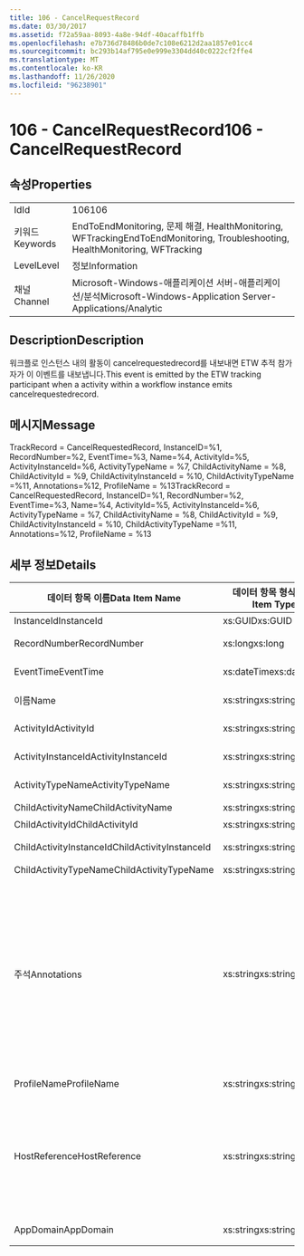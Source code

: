 ```yaml
---
title: 106 - CancelRequestRecord
ms.date: 03/30/2017
ms.assetid: f72a59aa-8093-4a8e-94df-40acaffb1ffb
ms.openlocfilehash: e7b736d78486b0de7c108e6212d2aa1857e01cc4
ms.sourcegitcommit: bc293b14af795e0e999e3304dd40c0222cf2ffe4
ms.translationtype: MT
ms.contentlocale: ko-KR
ms.lasthandoff: 11/26/2020
ms.locfileid: "96238901"
---
```

# <a name="106---cancelrequestrecord"></a><span data-ttu-id="73512-102">106 - CancelRequestRecord</span><span class="sxs-lookup"><span data-stu-id="73512-102">106 - CancelRequestRecord</span></span>

## <a name="properties"></a><span data-ttu-id="73512-103">속성</span><span class="sxs-lookup"><span data-stu-id="73512-103">Properties</span></span>  
  
|||  
|-|-|  
|<span data-ttu-id="73512-104">Id</span><span class="sxs-lookup"><span data-stu-id="73512-104">Id</span></span>|<span data-ttu-id="73512-105">106</span><span class="sxs-lookup"><span data-stu-id="73512-105">106</span></span>|  
|<span data-ttu-id="73512-106">키워드</span><span class="sxs-lookup"><span data-stu-id="73512-106">Keywords</span></span>|<span data-ttu-id="73512-107">EndToEndMonitoring, 문제 해결, HealthMonitoring, WFTracking</span><span class="sxs-lookup"><span data-stu-id="73512-107">EndToEndMonitoring, Troubleshooting, HealthMonitoring, WFTracking</span></span>|  
|<span data-ttu-id="73512-108">Level</span><span class="sxs-lookup"><span data-stu-id="73512-108">Level</span></span>|<span data-ttu-id="73512-109">정보</span><span class="sxs-lookup"><span data-stu-id="73512-109">Information</span></span>|  
|<span data-ttu-id="73512-110">채널</span><span class="sxs-lookup"><span data-stu-id="73512-110">Channel</span></span>|<span data-ttu-id="73512-111">Microsoft-Windows-애플리케이션 서버-애플리케이션/분석</span><span class="sxs-lookup"><span data-stu-id="73512-111">Microsoft-Windows-Application Server-Applications/Analytic</span></span>|  
  
## <a name="description"></a><span data-ttu-id="73512-112">Description</span><span class="sxs-lookup"><span data-stu-id="73512-112">Description</span></span>  

 <span data-ttu-id="73512-113">워크플로 인스턴스 내의 활동이 cancelrequestedrecord를 내보내면 ETW 추적 참가자가 이 이벤트를 내보냅니다.</span><span class="sxs-lookup"><span data-stu-id="73512-113">This event is emitted by the ETW tracking participant when a activity within a workflow instance emits cancelrequestedrecord.</span></span>  
  
## <a name="message"></a><span data-ttu-id="73512-114">메시지</span><span class="sxs-lookup"><span data-stu-id="73512-114">Message</span></span>  

 <span data-ttu-id="73512-115">TrackRecord = CancelRequestedRecord, InstanceID=%1, RecordNumber=%2, EventTime=%3, Name=%4, ActivityId=%5, ActivityInstanceId=%6, ActivityTypeName = %7, ChildActivityName = %8, ChildActivityId = %9, ChildActivityInstanceId = %10, ChildActivityTypeName =%11, Annotations=%12, ProfileName = %13</span><span class="sxs-lookup"><span data-stu-id="73512-115">TrackRecord = CancelRequestedRecord, InstanceID=%1, RecordNumber=%2, EventTime=%3, Name=%4, ActivityId=%5, ActivityInstanceId=%6, ActivityTypeName = %7, ChildActivityName = %8, ChildActivityId = %9, ChildActivityInstanceId = %10, ChildActivityTypeName =%11, Annotations=%12, ProfileName = %13</span></span>  
  
## <a name="details"></a><span data-ttu-id="73512-116">세부 정보</span><span class="sxs-lookup"><span data-stu-id="73512-116">Details</span></span>  
  
|<span data-ttu-id="73512-117">데이터 항목 이름</span><span class="sxs-lookup"><span data-stu-id="73512-117">Data Item Name</span></span>|<span data-ttu-id="73512-118">데이터 항목 형식</span><span class="sxs-lookup"><span data-stu-id="73512-118">Data Item Type</span></span>|<span data-ttu-id="73512-119">Description</span><span class="sxs-lookup"><span data-stu-id="73512-119">Description</span></span>|  
|--------------------|--------------------|-----------------|  
|<span data-ttu-id="73512-120">InstanceId</span><span class="sxs-lookup"><span data-stu-id="73512-120">InstanceId</span></span>|<span data-ttu-id="73512-121">xs:GUID</span><span class="sxs-lookup"><span data-stu-id="73512-121">xs:GUID</span></span>|<span data-ttu-id="73512-122">워크플로의 인스턴스 ID</span><span class="sxs-lookup"><span data-stu-id="73512-122">The instance id for the workflow</span></span>|  
|<span data-ttu-id="73512-123">RecordNumber</span><span class="sxs-lookup"><span data-stu-id="73512-123">RecordNumber</span></span>|<span data-ttu-id="73512-124">xs:long</span><span class="sxs-lookup"><span data-stu-id="73512-124">xs:long</span></span>|<span data-ttu-id="73512-125">내보낸 레코드의 시퀀스 번호</span><span class="sxs-lookup"><span data-stu-id="73512-125">The sequence number of the emitted record</span></span>|  
|<span data-ttu-id="73512-126">EventTime</span><span class="sxs-lookup"><span data-stu-id="73512-126">EventTime</span></span>|<span data-ttu-id="73512-127">xs:dateTime</span><span class="sxs-lookup"><span data-stu-id="73512-127">xs:dateTime</span></span>|<span data-ttu-id="73512-128">이벤트를 내보낸 시간(UTC)</span><span class="sxs-lookup"><span data-stu-id="73512-128">The time in UTC when the event was emitted</span></span>|  
|<span data-ttu-id="73512-129">이름</span><span class="sxs-lookup"><span data-stu-id="73512-129">Name</span></span>|<span data-ttu-id="73512-130">xs:string</span><span class="sxs-lookup"><span data-stu-id="73512-130">xs:string</span></span>|<span data-ttu-id="73512-131">취소 작업을 요청한 활동의 이름</span><span class="sxs-lookup"><span data-stu-id="73512-131">The name of the activity that requested the cancel operation</span></span>|  
|<span data-ttu-id="73512-132">ActivityId</span><span class="sxs-lookup"><span data-stu-id="73512-132">ActivityId</span></span>|<span data-ttu-id="73512-133">xs:string</span><span class="sxs-lookup"><span data-stu-id="73512-133">xs:string</span></span>|<span data-ttu-id="73512-134">취소 작업을 요청한 활동의 ID</span><span class="sxs-lookup"><span data-stu-id="73512-134">The id of the activity that requested the cancel operation</span></span>|  
|<span data-ttu-id="73512-135">ActivityInstanceId</span><span class="sxs-lookup"><span data-stu-id="73512-135">ActivityInstanceId</span></span>|<span data-ttu-id="73512-136">xs:string</span><span class="sxs-lookup"><span data-stu-id="73512-136">xs:string</span></span>|<span data-ttu-id="73512-137">취소 작업을 요청한 활동의 인스턴스 ID</span><span class="sxs-lookup"><span data-stu-id="73512-137">The instance id of the activity that requested the cancel operation</span></span>|  
|<span data-ttu-id="73512-138">ActivityTypeName</span><span class="sxs-lookup"><span data-stu-id="73512-138">ActivityTypeName</span></span>|<span data-ttu-id="73512-139">xs:string</span><span class="sxs-lookup"><span data-stu-id="73512-139">xs:string</span></span>|<span data-ttu-id="73512-140">취소 작업을 요청한 활동의 형식</span><span class="sxs-lookup"><span data-stu-id="73512-140">The type of the activity that requested the cancel operation</span></span>|  
|<span data-ttu-id="73512-141">ChildActivityName</span><span class="sxs-lookup"><span data-stu-id="73512-141">ChildActivityName</span></span>|<span data-ttu-id="73512-142">xs:string</span><span class="sxs-lookup"><span data-stu-id="73512-142">xs:string</span></span>|<span data-ttu-id="73512-143">취소되는 활동의 이름</span><span class="sxs-lookup"><span data-stu-id="73512-143">The name of the activity being canceled</span></span>|  
|<span data-ttu-id="73512-144">ChildActivityId</span><span class="sxs-lookup"><span data-stu-id="73512-144">ChildActivityId</span></span>|<span data-ttu-id="73512-145">xs:string</span><span class="sxs-lookup"><span data-stu-id="73512-145">xs:string</span></span>|<span data-ttu-id="73512-146">취소되는 활동의 ID</span><span class="sxs-lookup"><span data-stu-id="73512-146">The id of the activity being canceled</span></span>|  
|<span data-ttu-id="73512-147">ChildActivityInstanceId</span><span class="sxs-lookup"><span data-stu-id="73512-147">ChildActivityInstanceId</span></span>|<span data-ttu-id="73512-148">xs:string</span><span class="sxs-lookup"><span data-stu-id="73512-148">xs:string</span></span>|<span data-ttu-id="73512-149">취소되는 활동의 활동 인스턴스 ID</span><span class="sxs-lookup"><span data-stu-id="73512-149">The instance id of the activity being canceled</span></span>|  
|<span data-ttu-id="73512-150">ChildActivityTypeName</span><span class="sxs-lookup"><span data-stu-id="73512-150">ChildActivityTypeName</span></span>|<span data-ttu-id="73512-151">xs:string</span><span class="sxs-lookup"><span data-stu-id="73512-151">xs:string</span></span>|<span data-ttu-id="73512-152">취소할 활동의 형식</span><span class="sxs-lookup"><span data-stu-id="73512-152">The type of the activity being canceled</span></span>|  
|<span data-ttu-id="73512-153">주석</span><span class="sxs-lookup"><span data-stu-id="73512-153">Annotations</span></span>|<span data-ttu-id="73512-154">xs:string</span><span class="sxs-lookup"><span data-stu-id="73512-154">xs:string</span></span>|<span data-ttu-id="73512-155">이 이벤트에 추가된 주석입니다.</span><span class="sxs-lookup"><span data-stu-id="73512-155">The annotations that were added to this event.</span></span>  <span data-ttu-id="73512-156">값은 xml 요소에 a 형식으로 저장 됩니다 \<items> \< item  name = "annotationName" type="System.String"> \</item> \</items> .</span><span class="sxs-lookup"><span data-stu-id="73512-156">The values are stored in an xml element in the format \<items>\< item  name = "annotationName" type="System.String">annotationValue\</item>\</items>.</span></span>  <span data-ttu-id="73512-157">주석을 지정 하지 않으면 문자열에가 포함 \<items/> 됩니다.</span><span class="sxs-lookup"><span data-stu-id="73512-157">If no annotations are specified then the string contains \<items/>.</span></span> <span data-ttu-id="73512-158">ETW 이벤트 크기는 ETW 버퍼 크기 또는 ETW 이벤트의 최대 페이로드에 따라 제한됩니다.</span><span class="sxs-lookup"><span data-stu-id="73512-158">The ETW event size is limited by the ETW buffer size or the max payload for an ETW event.</span></span> <span data-ttu-id="73512-159">이벤트 크기가 ETW 제한을 초과 하면 주석을 삭제 하 고 주석 값을 ...로 대체 하 여 이벤트를 자릅니다. \<items> \</items></span><span class="sxs-lookup"><span data-stu-id="73512-159">If the size of the event exceeds the ETW limits, then the event is truncated by dropping the annotations and replacing the annotation value with \<items>...\</items>.</span></span>|  
|<span data-ttu-id="73512-160">ProfileName</span><span class="sxs-lookup"><span data-stu-id="73512-160">ProfileName</span></span>|<span data-ttu-id="73512-161">xs:string</span><span class="sxs-lookup"><span data-stu-id="73512-161">xs:string</span></span>|<span data-ttu-id="73512-162">이 이벤트를 내보낸 이름 또는 추적 프로필</span><span class="sxs-lookup"><span data-stu-id="73512-162">The name or the tracking profile that resulted in this event being emitted</span></span>|  
|<span data-ttu-id="73512-163">HostReference</span><span class="sxs-lookup"><span data-stu-id="73512-163">HostReference</span></span>|<span data-ttu-id="73512-164">xs:string</span><span class="sxs-lookup"><span data-stu-id="73512-164">xs:string</span></span>|<span data-ttu-id="73512-165">웹 호스팅 서비스의 경우 이 필드는 웹 계층의 서비스를 고유하게 식별합니다.</span><span class="sxs-lookup"><span data-stu-id="73512-165">For web hosted services, this field uniquely identifies the service in the web hierarchy.</span></span>  <span data-ttu-id="73512-166">해당 형식은 ' 웹 사이트 이름 응용 프로그램 가상 경로&#124;서비스 가상 경로&#124;ServiceName ' 예: ' Default Web Site/CalculatorApplication&#124;/CalculatorService.svc&#124;CalculatorService '로 정의 됩니다.</span><span class="sxs-lookup"><span data-stu-id="73512-166">Its format is defined as 'Web Site Name Application Virtual Path&#124;Service Virtual Path&#124;ServiceName' Example: 'Default Web Site/CalculatorApplication&#124;/CalculatorService.svc&#124;CalculatorService'</span></span>|  
|<span data-ttu-id="73512-167">AppDomain</span><span class="sxs-lookup"><span data-stu-id="73512-167">AppDomain</span></span>|<span data-ttu-id="73512-168">xs:string</span><span class="sxs-lookup"><span data-stu-id="73512-168">xs:string</span></span>|<span data-ttu-id="73512-169">AppDomain.CurrentDomain.FriendlyName에서 반환되는 문자열입니다.</span><span class="sxs-lookup"><span data-stu-id="73512-169">The string returned by AppDomain.CurrentDomain.FriendlyName.</span></span>|
